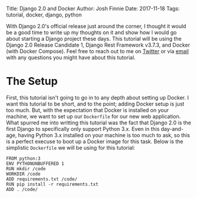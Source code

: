 Title: Django 2.0 and Docker
Author: Josh Finnie
Date: 2017-11-18
Tags: tutorial, docker, django, python

With Django 2.0's official release just around the corner, I thought it would be a good time to write up my thoughts on it and show how I would go about starting a Django project these days. This tutorial will be using the Django 2.0 Release Candidate 1, Django Rest Framework v3.7.3, and Docker (with Docker Compose). Feel free to reach out to me on [Twitter](https://twitter.com/joshfinnie) or via [email](mailto:josh@jfin.us) with any questions you might have about this tutorial.

# The Setup

First, this tutorial isn't going to go in to any depth about setting up Docker. I want this tutorial to be short, and to the point; adding Docker setup is just too much. But, with the expectation that Docker is installed on your machine, we want to set up our `Dockerfile` for our new web application. What spurred me into writting this tutorial was the fact that Django 2.0 is the first Django to specifically only support Python 3.x. Even in this day-and-age, having Python 3.x installed on your machine is too much to ask, so this is a perfect execuse to boot up a Docker image for this task. Below is the simplistic `Dockerfile` we will be using for this tutorial:

```
FROM python:3
ENV PYTHONUNBUFFERED 1
RUN mkdir /code
WORKDIR /code
ADD requirements.txt /code/
RUN pip install -r requirements.txt
ADD . /code/
```
